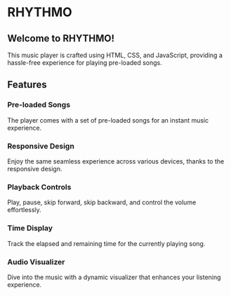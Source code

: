 # RHYTHMO
## Welcome to RHYTHMO! 

This music player is crafted using HTML, CSS, and JavaScript, providing a hassle-free experience for playing pre-loaded songs.

## Features
### Pre-loaded Songs 
The player comes with a set of pre-loaded songs for an instant music experience.
### Responsive Design 
Enjoy the same seamless experience across various devices, thanks to the responsive design.
### Playback Controls 
Play, pause, skip forward, skip backward, and control the volume effortlessly.
### Time Display 
Track the elapsed and remaining time for the currently playing song.
### Audio Visualizer 
Dive into the music with a dynamic visualizer that enhances your listening experience.
